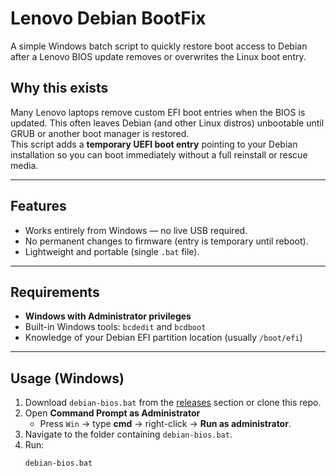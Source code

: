 # Lenovo Debian BootFix

A simple Windows batch script to quickly restore boot access to Debian after a Lenovo BIOS update removes or overwrites the Linux boot entry.

## Why this exists
Many Lenovo laptops remove custom EFI boot entries when the BIOS is updated. This often leaves Debian (and other Linux distros) unbootable until GRUB or another boot manager is restored.  
This script adds a **temporary UEFI boot entry** pointing to your Debian installation so you can boot immediately without a full reinstall or rescue media.

---

## Features
- Works entirely from Windows — no live USB required.
- No permanent changes to firmware (entry is temporary until reboot).
- Lightweight and portable (single `.bat` file).

---

## Requirements
- **Windows with Administrator privileges**
- Built-in Windows tools: `bcdedit` and `bcdboot`
- Knowledge of your Debian EFI partition location (usually `/boot/efi`)

---

## Usage (Windows)
1. Download `debian-bios.bat` from the [releases](./releases) section or clone this repo.
2. Open **Command Prompt as Administrator**  
   - Press `Win` → type **cmd** → right-click → **Run as administrator**.
3. Navigate to the folder containing `debian-bios.bat`.
4. Run:
   ```cmd
   debian-bios.bat
